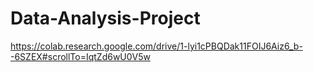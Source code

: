 # Data-Analysis-Project
https://colab.research.google.com/drive/1-lyi1cPBQDak11FOIJ6Aiz6_b--6SZEX#scrollTo=IqtZd6wU0V5w
